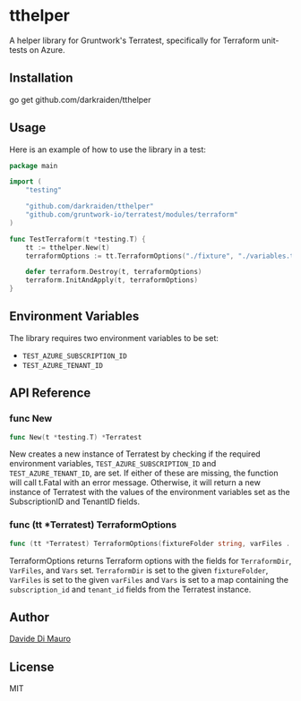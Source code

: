# tthelper

A helper library for Gruntwork's Terratest, specifically for Terraform unit-tests on Azure.

## Installation

go get github.com/darkraiden/tthelper

## Usage

Here is an example of how to use the library in a test:

```go
package main

import (
    "testing"

    "github.com/darkraiden/tthelper"
    "github.com/gruntwork-io/terratest/modules/terraform"
)

func TestTerraform(t *testing.T) {
    tt := tthelper.New(t)
    terraformOptions := tt.TerraformOptions("./fixture", "./variables.tfvars")

    defer terraform.Destroy(t, terraformOptions)
    terraform.InitAndApply(t, terraformOptions)
}
```

## Environment Variables

The library requires two environment variables to be set:

- `TEST_AZURE_SUBSCRIPTION_ID`
- `TEST_AZURE_TENANT_ID`

## API Reference

### func New

```go
func New(t *testing.T) *Terratest
```

New creates a new instance of Terratest by checking if the required environment variables,
`TEST_AZURE_SUBSCRIPTION_ID` and `TEST_AZURE_TENANT_ID`, are set. If either of these are missing,
the function will call t.Fatal with an error message. Otherwise, it will return a new instance of Terratest with the values of the environment variables
set as the SubscriptionID and TenantID fields.

### func (tt *Terratest) TerraformOptions

```go
func (tt *Terratest) TerraformOptions(fixtureFolder string, varFiles ...string) *terraform.Options
```

TerraformOptions returns Terraform options with the fields for `TerraformDir`, `VarFiles`, and `Vars` set.
`TerraformDir` is set to the given `fixtureFolder`, `VarFiles` is set to the given `varFiles` and `Vars` is set
to a map containing the `subscription_id` and `tenant_id` fields from the Terratest instance.

## Author

[Davide Di Mauro](https://github.com/darkraiden)

## License

MIT
